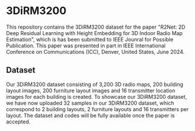 # 3DiRM3200
This repository contains the 3DiRM3200 dataset for the paper "R2Net: 2D Deep Residual Learning with Height Embedding for 3D Indoor Radio Map Estimation", which is has been submitted to IEEE Jounral for Possible Publication. This paper was presented in part in IEEE International Conference on Communications (ICC), Denver, United States, June 2024.

## Dataset
Our 3DiRM3200 dataset consisting of 3,200 3D radio maps, 200 building layout images, 200 furniture layout images and 16 transmitter location images for each building is created. To showcase our 3DiRM3200 dataset, we have now uploaded 32 samples in our 3DiRM3200 dataset, which correspond to 2 building layouts, 2 furniture layouts and 16 transmitters per layout. The dataset and codes will be fully available once the paper is accepted.

